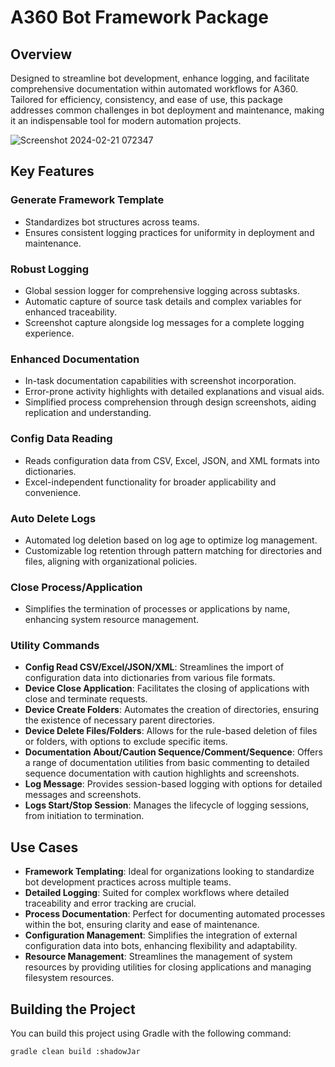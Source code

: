 # A360 Bot Framework Package

## Overview
Designed to streamline bot development, enhance logging, and facilitate comprehensive documentation within automated workflows for A360. Tailored for efficiency, consistency, and ease of use, this package addresses common challenges in bot deployment and maintenance, making it an indispensable tool for modern automation projects.

![Screenshot 2024-02-21 072347](https://github.com/A360-Tools/Bot-Framework/assets/82057278/d9358fbf-25d5-4fdc-aeb8-cf614a01d464)

## Key Features

### Generate Framework Template
- Standardizes bot structures across teams.
- Ensures consistent logging practices for uniformity in deployment and maintenance.

### Robust Logging
- Global session logger for comprehensive logging across subtasks.
- Automatic capture of source task details and complex variables for enhanced traceability.
- Screenshot capture alongside log messages for a complete logging experience.

### Enhanced Documentation
- In-task documentation capabilities with screenshot incorporation.
- Error-prone activity highlights with detailed explanations and visual aids.
- Simplified process comprehension through design screenshots, aiding replication and understanding.

### Config Data Reading
- Reads configuration data from CSV, Excel, JSON, and XML formats into dictionaries.
- Excel-independent functionality for broader applicability and convenience.

### Auto Delete Logs
- Automated log deletion based on log age to optimize log management.
- Customizable log retention through pattern matching for directories and files, aligning with organizational policies.

### Close Process/Application
- Simplifies the termination of processes or applications by name, enhancing system resource management.

### Utility Commands
- **Config Read CSV/Excel/JSON/XML**: Streamlines the import of configuration data into dictionaries from various file formats.
- **Device Close Application**: Facilitates the closing of applications with close and terminate requests.
- **Device Create Folders**: Automates the creation of directories, ensuring the existence of necessary parent directories.
- **Device Delete Files/Folders**: Allows for the rule-based deletion of files or folders, with options to exclude specific items.
- **Documentation About/Caution Sequence/Comment/Sequence**: Offers a range of documentation utilities from basic commenting to detailed sequence documentation with caution highlights and screenshots.
- **Log Message**: Provides session-based logging with options for detailed messages and screenshots.
- **Logs Start/Stop Session**: Manages the lifecycle of logging sessions, from initiation to termination.

## Use Cases
- **Framework Templating**: Ideal for organizations looking to standardize bot development practices across multiple teams.
- **Detailed Logging**: Suited for complex workflows where detailed traceability and error tracking are crucial.
- **Process Documentation**: Perfect for documenting automated processes within the bot, ensuring clarity and ease of maintenance.
- **Configuration Management**: Simplifies the integration of external configuration data into bots, enhancing flexibility and adaptability.
- **Resource Management**: Streamlines the management of system resources by providing utilities for closing applications and managing filesystem resources.

## Building the Project
You can build this project using Gradle with the following command:

```bash
gradle clean build :shadowJar
```

